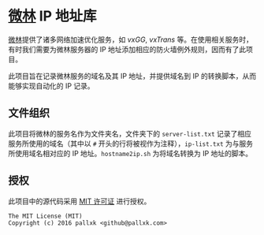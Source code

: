 # [微林] IP 地址库

[微林]提供了诸多网络加速优化服务，如 *vxGG*, *vxTrans* 等。在使用相关服务时，有时我们需要为微林服务器的 IP 地址添加相应的防火墙例外规则，因而有了此项目。

此项目旨在记录微林服务的域名及其 IP 地址，并提供域名到 IP 的转换脚本，从而能够实现自动化的 IP 记录。


## 文件组织

此项目将微林的服务名作为文件夹名，文件夹下的 `server-list.txt` 记录了相应服务所使用的域名（其中以 `#` 开头的行将被视作为注释），`ip-list.txt` 为与服务所使用域名相对应的 IP 地址。`hostname2ip.sh` 为将域名转换为 IP 地址的脚本。


## 授权

此项目中的源代码采用 [MIT 许可证](LICENSE.txt) 进行授权。

```
The MIT License (MIT)
Copyright (c) 2016 pallxk <github@pallxk.com>
```



[微林]: https://vnet.link/
